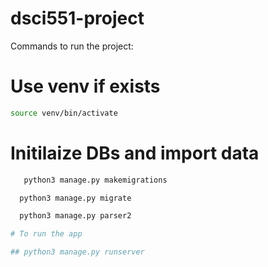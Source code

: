 # dsci551-project

Commands to run the project:
# Use venv if exists

```bash
source venv/bin/activate
```

# Initilaize DBs and import data

```bash
   python3 manage.py makemigrations
  ```
```bash
  python3 manage.py migrate
  ```
```bash
  python3 manage.py parser2

# To run the app

## python3 manage.py runserver
